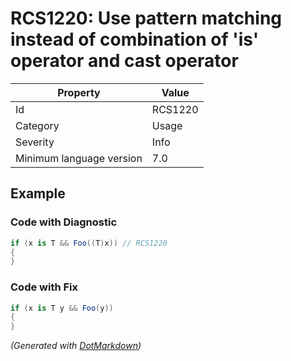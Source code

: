 # RCS1220: Use pattern matching instead of combination of 'is' operator and cast operator

| Property                 | Value   |
| ------------------------ | ------- |
| Id                       | RCS1220 |
| Category                 | Usage   |
| Severity                 | Info    |
| Minimum language version | 7\.0    |

## Example

### Code with Diagnostic

```csharp
if (x is T && Foo((T)x)) // RCS1220
{
}
```

### Code with Fix

```csharp
if (x is T y && Foo(y))
{
}
```


*\(Generated with [DotMarkdown](http://github.com/JosefPihrt/DotMarkdown)\)*